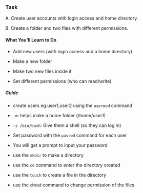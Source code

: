 ### Task
A. Create user accounts with login access and home directory. 

B. Create a folder and two files with different permissions.

#### What You’ll Learn to Do
 - Add new users (with login access and a home directory)

 - Make a new folder

 - Make two new files inside it

 - Set different permissions (who can read/write)


#####  Guide

- create users eg.user1,user2 using the `usermod` command

- `-m`: helps make a home folder (/home/user1)

- `-s /bin/bash`: Give them a shell (so they can log in)

- Set password with the `passwd` command for each user

- You will get a prompt to input your password

- use the `mkdir` to  make a directory

- use the `cd` command to enter the directory created

- use the `touch` to create a file in the directory 

- use the `chmod` command to change permission of the files 


